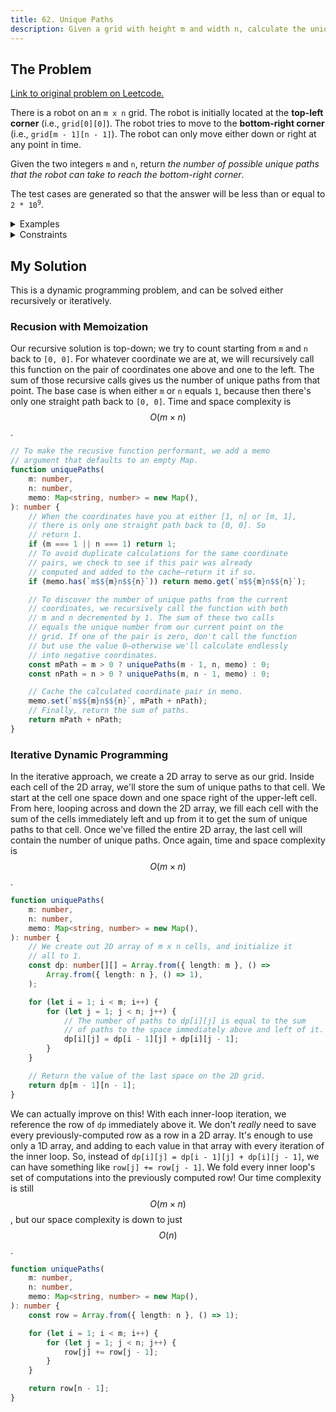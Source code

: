 ```yaml
---
title: 62. Unique Paths
description: Given a grid with height m and width n, calculate the unique paths from the top-left corner to the bottom-right corner while moving only right or down.
---
```


## The Problem

[Link to original problem on Leetcode.](https://leetcode.com/problems/unique-paths/)

There is a robot on an `m x n` grid. The robot is initially located at the **top-left corner** (i.e., `grid[0][0]`). The robot tries to move to the **bottom-right corner** (i.e., `grid[m - 1][n - 1]`). The robot can only move either down or right at any point in time.

Given the two integers `m` and `n`, return _the number of possible unique paths that the robot can take to reach the bottom-right corner_.

The test cases are generated so that the answer will be less than or equal to <code>2 \* 10<sup>9</sup></code>.

<details>
<summary>Examples</summary>

Example 1:

```
Input: m = 3, n = 7
Output: 28
```

Example 2:

```
Input: m = 3, n = 2
Output: 3
Explanation: From the top-left corner, there are a total of 3 ways to reach the bottom-right corner:
1. Right -> Down -> Down
2. Down -> Down -> Right
3. Down -> Right -> Down
```

</details>

<details>
<summary>Constraints</summary>

- `1 <= m, n <= 100`
</details>

## My Solution

This is a dynamic programming problem, and can be solved either recursively or iteratively.

### Recusion with Memoization

Our recursive solution is top-down; we try to count starting from `m` and `n` back to `[0, 0]`. For whatever coordinate we are at, we will recursively call this function on the pair of coordinates one above and one to the left. The sum of those recursive calls gives us the number of unique paths from that point. The base case is when either `m` or `n` equals `1`, because then there's only one straight path back to `[0, 0]`. Time and space complexity is $$O(m \times n)$$.

```typescript
// To make the recusive function performant, we add a memo
// argument that defaults to an empty Map.
function uniquePaths(
	m: number,
	n: number,
	memo: Map<string, number> = new Map(),
): number {
	// When the coordinates have you at either [1, n] or [m, 1],
	// there is only one straight path back to [0, 0]. So
	// return 1.
	if (m === 1 || n === 1) return 1;
	// To avoid duplicate calculations for the same coordinate
	// pairs, we check to see if this pair was already
	// computed and added to the cache—return it if so.
	if (memo.has(`m$${m}n$${n}`)) return memo.get(`m$${m}n$${n}`);

	// To discover the number of unique paths from the current
	// coordinates, we recursively call the function with both
	// m and n decremented by 1. The sum of these two calls
	// equals the unique number from our current point on the
	// grid. If one of the pair is zero, don't call the function
	// but use the value 0—otherwise we'll calculate endlessly
	// into negative coordinates.
	const mPath = m > 0 ? uniquePaths(m - 1, n, memo) : 0;
	const nPath = n > 0 ? uniquePaths(m, n - 1, memo) : 0;

	// Cache the calculated coordinate pair in memo.
	memo.set(`m$${m}n$${n}`, mPath + nPath);
	// Finally, return the sum of paths.
	return mPath + nPath;
}
```

### Iterative Dynamic Programming

In the iterative approach, we create a 2D array to serve as our grid. Inside each cell of the 2D array, we'll store the sum of unique paths to that cell. We start at the cell one space down and one space right of the upper-left cell. From here, looping across and down the 2D array, we fill each cell with the sum of the cells immediately left and up from it to get the sum of unique paths to that cell. Once we've filled the entire 2D array, the last cell will contain the number of unique paths. Once again, time and space complexity is $$O(m \times n)$$.

```typescript
function uniquePaths(
	m: number,
	n: number,
	memo: Map<string, number> = new Map(),
): number {
	// We create out 2D array of m x n cells, and initialize it
	// all to 1.
	const dp: number[][] = Array.from({ length: m }, () =>
		Array.from({ length: n }, () => 1),
	);

	for (let i = 1; i < m; i++) {
		for (let j = 1; j < n; j++) {
			// The number of paths to dp[i][j] is equal to the sum
			// of paths to the space immediately above and left of it.
			dp[i][j] = dp[i - 1][j] + dp[i][j - 1];
		}
	}

	// Return the value of the last space on the 2D grid.
	return dp[m - 1][n - 1];
}
```

We can actually improve on this! With each inner-loop iteration, we reference the row of `dp` immediately above it. We don't _really_ need to save every previously-computed row as a row in a 2D array. It's enough to use only a 1D array, and adding to each value in that array with every iteration of the inner loop. So, instead of `dp[i][j] = dp[i - 1][j] + dp[i][j - 1]`, we can have something like `row[j] += row[j - 1]`. We fold every inner loop's set of computations into the previously computed row! Our time complexity is still $$O(m \times n)$$, but our space complexity is down to just $$O(n)$$.

```typescript
function uniquePaths(
	m: number,
	n: number,
	memo: Map<string, number> = new Map(),
): number {
	const row = Array.from({ length: n }, () => 1);

	for (let i = 1; i < m; i++) {
		for (let j = 1; j < n; j++) {
			row[j] += row[j - 1];
		}
	}

	return row[n - 1];
}
```

